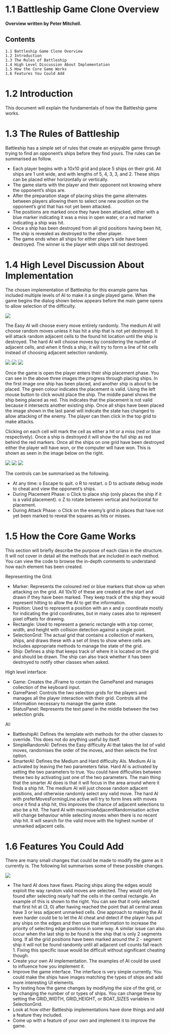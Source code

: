 # 1.1 Battleship Game Clone Overview

**Overview written by Peter Mitchell.**

## Contents

```
1.1 Battleship Game Clone Overview
1.2 Introduction
1.3 The Rules of Battleship
1.4 High Level Discussion About Implementation
1.5 How the Core Game Works
1.6 Features You Could Add
```
# 1.2 Introduction

This document will explain the fundamentals of how the Battleship game works.

# 1.3 The Rules of Battleship

Battleship has a simple set of rules that create an enjoyable game through trying to find an opponent’s
ships before they find yours. The rules can be summarised as follow.

- Each player begins with a 10x10 grid and place 5 ships on their grid. All ships are 1 unit wide,
    and with lengths of 5, 4, 3, 3, and 2. These ships can be placed either horizontally or vertically.
- The game starts with the player and their opponent not knowing where the opponent’s ships
    are.
- After the preparation stage of placing ships the game alternates between players allowing
    them to select one new position on the opponent’s grid that has not yet been attacked.
- The positions are marked once they have been attacked, either with a blue marker indicating
    it was a miss in open water, or a red marker indicating a ship was hit.
- Once a ship has been destroyed from all grid positions having been hit, the ship is revealed as
    destroyed to the other player.
- The game ends when all ships for either player’s side have been destroyed. The winner is the
    player with ships still not destroyed.


# 1.4 High Level Discussion About Implementation

The chosen implementation of Battleship for this example game has included multiple levels of AI to
make it a single played game. When the game begins the dialog shown below appears before the main
game opens to allow selection of the difficulty.

<img src="./images/Picture1.jpg">

The Easy AI will choose every move entirely randomly. The medium AI will choose random moves
unless it has hit a ship that is not yet destroyed. It will attack random adjacent cells to the found hit
location until the ship is destroyed. The hard AI will choose moves by considering the number of
adjacent cells, and when it finds a ship, it will try to form a line of hit cells instead of choosing adjacent
selection randomly.

<img src="./images/Picture2.jpg"> <img src="./images/Picture3.jpg"> <img src="./images/Picture4.jpg">

Once the game is open the player enters their ship placement phase. You can see in the above three
images the progress through placing ships. In the first image one ship has been placed, and another
ship is about to be placed. The green colour indicates the placement is valid. Using the left mouse
button to click would place the ship. The middle panel shows the ship being placed as red. This
indicates that the placement is not valid because it intersects another existing ship. Once all ships have
been placed the image shown in the last panel will indicate the state has changed to allow attacking
of the enemy. The player can then click in the top grid to make attacks.

Clicking on each cell will mark the cell as either a hit or a miss (red or blue respectively). Once a ship
is destroyed it will show the full ship as red behind the red markers. Once all the ships on one grid
have been destroyed either the player will have won, or the computer will have won. This is shown as
seen in the image below on the right.

<img src="./images/Picture5.jpg"> <img src="./images/Picture6.jpg"> <img src="./images/Picture7.jpg">

The controls can be summarised as the following.

- At any time:
    o Escape to quit.
    o R to restart.
    o D to activate debug mode to cheat and view the opponent’s ships.
- During Placement Phase:
    o Click to place ship (only places the ship if it is a valid placement).
    o Z to rotate between vertical and horizontal for placement.
- During Attack Phase:
    o Click on the enemy’s grid in places that have not yet been marked to reveal the
       squares as hits or misses.


# 1.5 How the Core Game Works

This section will briefly describe the purpose of each class in the structure. It will not cover in detail all
the methods that are included in each method. You can view the code to browse the in-depth
comments to understand how each element has been created.

Representing the Grid:

- Marker: Represents the coloured red or blue markers that show up when attacking on the
    grid. All 10x10 of these are created at the start and drawn if they have been marked. They
    keep track of the ship they would represent hitting to allow the AI to get the information.
- Position: Used to represent a position with an x and y coordinate mostly for indicating the grid
    coordinates, but in many cases also to represent pixel offsets for drawing.
- Rectangle: Used to represent a generic rectangle with a top corner, width, and height with
    collision detection against a single point.
- SelectionGrid: The actual grid that contains a collection of markers, ships, and draws these
    with a set of lines to show where cells are. Includes appropriate methods to manage the state
    of the grid.
- Ship: Defines a ship that keeps track of where it is located on the grid and should be drawn.
    The ship can also track whether it has been destroyed to notify other classes when asked.

High level interface:

- Game: Creates the JFrame to contain the GamePanel and manages collection of the keyboard
    input.
- GamePanel: Controls the two selection grids for the players and manages all the player
    interaction with their grid. Controls all the information necessary to manage the game state.
- StatusPanel: Represents the text panel in the middle between the two selection grids.

AI:

- BattleshipAI: Defines the template with methods for the other classes to override. This does
    not do anything useful by itself.
- SimpleRandomAI: Defines the Easy difficulty AI that takes the list of valid moves, randomises
    the order of the moves, and then selects the first option.
- SmarterAI: Defines the Medium and Hard difficulty AIs. Medium AI is activated by leaving the
    two parameters false. Hard AI is activated by setting the two parameters to true. You could
    have difficulties between these two by activating just one of the two parameters. The main
    thing that the smarter AI does is that it will focus in the area around where it finds a ship hit.
    The medium AI will just choose random adjacent positions, and otherwise randomly select
    any valid move. The hard AI with preferMovesFormingLine active will try to form lines with
    moves once it find a ship hit, this improves the chance of adjacent selections to also be a hit.
    The hard AI with maximiseAdjacentRandomisation active will change behaviour while
    selecting moves when there is no recent ship hit. It will search for the valid move with the
    highest number of unmarked adjacent cells.


# 1.6 Features You Could Add

There are many small changes that could be made to modify the game as it currently is. The following
list summarises some of these possible changes.

<img src="./images/Picture8.jpg">

- The hard AI does have flaws. Placing ships along the edges would
    exploit the way random valid moves are selected. They would
    only be found after selecting nearly half the cells in the central
    rectangle. An example of this is shown to the right. You can see
    that it only selected that first hit at (3, 0) after having reached
    the point that all central areas have 3 or less adjacent unmarked
    cells. One approach to making the AI even harder could be to let
    the AI cheat and detect if the player has put any ships on the
    edges and then use that information to increase the priority of
    selecting edge positions in some way. A similar issue can also
    occur when the last ship to be found is the ship that is only 2
    segments long. If all the grid positions have been marked around
    the 2 - segment ship it will not be found randomly until all
    adjacent cell counts fall reach 1. Fixing this specific issue would
    be difficult without significant cheating though.
- Create your own AI implementation. The examples of AI could be
    used to influence how you implement it.
- Improve the game interface. The interface is very simple
    currently. You could make the ships have images matching the
    types of ships and add more interesting UI elements.
- Try testing how the game changes by modifying the size of the grid, or by changing the number
    of or types of ships. You can change these by setting the GRID_WIDTH, GRID_HEIGHT, or
    BOAT_SIZES variables in SelectionGrid.
- Look at how other Battleship implementations have done things and add a feature they
    included.
- Come up with a feature of your own and implement it to improve the game.



